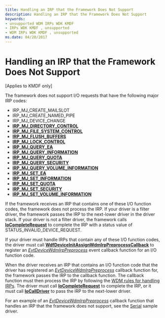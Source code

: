 ```yaml
---
title: Handling an IRP that the Framework Does Not Support
description: Handling an IRP that the Framework Does Not Support
keywords:
- unsupported WDM IRPs WDK KMDF
- IRPs WDK KMDF , unsupported
- WDM IRPs WDK KMDF , unsupported
ms.date: 04/20/2017
---
```


# Handling an IRP that the Framework Does Not Support


\[Applies to KMDF only\]

The framework does not support I/O requests that have the following major IRP codes:

-   IRP\_MJ\_CREATE\_MAILSLOT
-   IRP\_MJ\_CREATE\_NAMED\_PIPE
-   IRP\_MJ\_DEVICE\_CHANGE
-   [**IRP\_MJ\_DIRECTORY\_CONTROL**](../ifs/irp-mj-directory-control.md)
-   [**IRP\_MJ\_FILE\_SYSTEM\_CONTROL**](../kernel/irp-mj-file-system-control.md)
-   [**IRP\_MJ\_FLUSH\_BUFFERS**](../kernel/irp-mj-flush-buffers.md)
-   [**IRP\_MJ\_LOCK\_CONTROL**](../ifs/irp-mj-lock-control.md)
-   [**IRP\_MJ\_QUERY\_EA**](../ifs/irp-mj-query-ea.md)
-   [**IRP\_MJ\_QUERY\_INFORMATION**](../ifs/irp-mj-query-information.md)
-   [**IRP\_MJ\_QUERY\_QUOTA**](../ifs/irp-mj-query-quota.md)
-   [**IRP\_MJ\_QUERY\_SECURITY**](../ifs/irp-mj-query-security.md)
-   [**IRP\_MJ\_QUERY\_VOLUME\_INFORMATION**](../ifs/irp-mj-query-volume-information.md)
-   [**IRP\_MJ\_SET\_EA**](../ifs/irp-mj-set-ea.md)
-   [**IRP\_MJ\_SET\_INFORMATION**](../kernel/irp-mj-set-information.md)
-   [**IRP\_MJ\_SET\_QUOTA**](../ifs/irp-mj-set-quota.md)
-   [**IRP\_MJ\_SET\_SECURITY**](../ifs/irp-mj-set-security.md)
-   [**IRP\_MJ\_SET\_VOLUME\_INFORMATION**](../ifs/irp-mj-set-volume-information.md)

If the framework receives an IRP that contains one of these I/O function codes, the framework does not process the IRP. If your driver is a filter driver, the framework passes the IRP to the next-lower driver in the driver stack. If your driver is not a filter driver, the framework calls [**IoCompleteRequest**](/windows-hardware/drivers/ddi/wdm/nf-wdm-iocompleterequest) to complete the IRP with a status value of STATUS\_INVALID\_DEVICE\_REQUEST.

If your driver must handle IRPs that contain any of these I/O function codes, the driver must call [**WdfDeviceInitAssignWdmIrpPreprocessCallback**](/windows-hardware/drivers/ddi/wdfdevice/nf-wdfdevice-wdfdeviceinitassignwdmirppreprocesscallback) to register an [*EvtDeviceWdmIrpPreprocess*](/windows-hardware/drivers/ddi/wdfdevice/nc-wdfdevice-evt_wdfdevice_wdm_irp_preprocess) event callback function for an I/O function code.

When the driver receives an IRP that contains an I/O function code that the driver has registered an [*EvtDeviceWdmIrpPreprocess*](/windows-hardware/drivers/ddi/wdfdevice/nc-wdfdevice-evt_wdfdevice_wdm_irp_preprocess) callback function for, the framework passes the IRP to the callback function. The callback function must then process the IRP by following the [WDM rules for handling IRPs](../kernel/handling-irps.md). The driver must call [**IoCompleteRequest**](/windows-hardware/drivers/ddi/wdm/nf-wdm-iocompleterequest) to complete the IRP, or it must call [**IoCallDriver**](/windows-hardware/drivers/ddi/wdm/nf-wdm-iocalldriver) to pass the IRP to the next-lower driver.

For an example of an [*EvtDeviceWdmIrpPreprocess*](/windows-hardware/drivers/ddi/wdfdevice/nc-wdfdevice-evt_wdfdevice_wdm_irp_preprocess) callback function that handles an IRP that the framework does not support, see the [Serial](sample-kmdf-drivers.md) sample driver.

 

